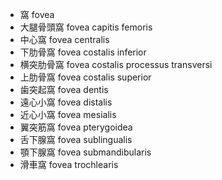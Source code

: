 - 窩 fovea
- 大腿骨頭窩 fovea capitis femoris
- 中心窩 fovea centralis
- 下肋骨窩 fovea costalis inferior
- 横突肋骨窩 fovea costalis processus transversi
- 上肋骨窩 fovea costalis superior
- 歯突起窩 fovea dentis
- 遠心小窩 fovea distalis
- 近心小窩 fovea mesialis
- 翼突筋窩 fovea pterygoidea
- 舌下腺窩 fovea sublingualis
- 顎下腺窩 fovea submandibularis
- 滑車窩 fovea trochlearis
